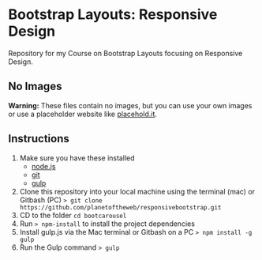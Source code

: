# Bootstrap Layouts: Responsive Design
Repository for my Course on Bootstrap Layouts focusing on Responsive Design.

## No Images
__Warning:__ These files contain no images, but you can use your own images or use a placeholder website like [placehold.it](http://placehold.it/).

## Instructions
1. Make sure you have these installed
	- [node.js](http://nodejs.org/)
	- [git](http://git-scm.com/)
	- [gulp](http://gulpjs.com/)
2. Clone this repository into your local machine using the terminal (mac) or Gitbash (PC) `> git clone https://github.com/planetoftheweb/responsivebootstrap.git`
3. CD to the folder `cd bootcarousel`
4. Run `> npm-install` to install the project dependencies
5. Install gulp.js via the Mac terminal or Gitbash on a PC `> npm install -g gulp`
5. Run the Gulp command `> gulp`
